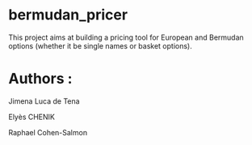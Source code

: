 # bermudan_pricer
This project aims at building a pricing tool for European and Bermudan options (whether it be single names or basket options). 

# Authors :
Jimena Luca de Tena 

Elyès CHENIK 

Raphael Cohen-Salmon

